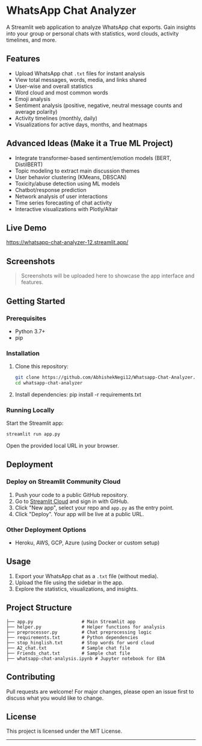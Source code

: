 # WhatsApp Chat Analyzer

A Streamlit web application to analyze WhatsApp chat exports. Gain insights into your group or personal chats with statistics, word clouds, activity timelines, and more.

## Features
- Upload WhatsApp chat `.txt` files for instant analysis
- View total messages, words, media, and links shared
- User-wise and overall statistics
- Word cloud and most common words
- Emoji analysis
- Sentiment analysis (positive, negative, neutral message counts and average polarity)
- Activity timelines (monthly, daily)
- Visualizations for active days, months, and heatmaps


## Advanced Ideas (Make it a True ML Project)

- Integrate transformer-based sentiment/emotion models (BERT, DistilBERT)
- Topic modeling to extract main discussion themes
- User behavior clustering (KMeans, DBSCAN)
- Toxicity/abuse detection using ML models
- Chatbot/response prediction
- Network analysis of user interactions
- Time series forecasting of chat activity
- Interactive visualizations with Plotly/Altair

## Live Demo

https://whatsapp-chat-analyzer-12.streamlit.app/

## Screenshots

> Screenshots will be uploaded here to showcase the app interface and features.

## Getting Started

### Prerequisites
- Python 3.7+
- pip

### Installation
1. Clone this repository:
   ```bash
   git clone https://github.com/AbhishekNegi12/Whatsapp-Chat-Analyzer.git
   cd whatsapp-chat-analyzer
   ```
2. Install dependencies:
   pip install -r requirements.txt


### Running Locally
Start the Streamlit app:
```bash
streamlit run app.py
```
Open the provided local URL in your browser.

## Deployment

### Deploy on Streamlit Community Cloud
1. Push your code to a public GitHub repository.
2. Go to [Streamlit Cloud](https://streamlit.io/cloud) and sign in with GitHub.
3. Click "New app", select your repo and `app.py` as the entry point.
4. Click "Deploy". Your app will be live at a public URL.

### Other Deployment Options
- Heroku, AWS, GCP, Azure (using Docker or custom setup)

## Usage
1. Export your WhatsApp chat as a `.txt` file (without media).
2. Upload the file using the sidebar in the app.
3. Explore the statistics, visualizations, and insights.

## Project Structure
```
├── app.py                  # Main Streamlit app
├── helper.py               # Helper functions for analysis
├── preprocessor.py         # Chat preprocessing logic
├── requirements.txt        # Python dependencies
├── stop_hinglish.txt       # Stop words for word cloud
├── A2_chat.txt             # Sample chat file
├── Friends_chat.txt        # Sample chat file
├── whatsapp-chat-analysis.ipynb # Jupyter notebook for EDA
```

## Contributing
Pull requests are welcome! For major changes, please open an issue first to discuss what you would like to change.

## License
This project is licensed under the MIT License.

---
